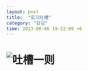 ```yaml
---
layout: post
title:  "实习吐槽"
category: "日记"
time: 2023-06-06 19:52:09 +8
---
```

# ![吐槽一则](/asset/%E4%BB%8A%E6%97%A5%E5%90%90%E6%A7%BD.png)